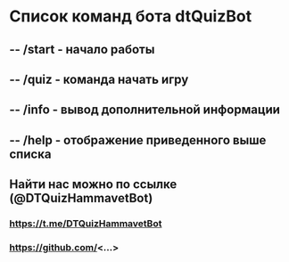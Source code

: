 # Список команд бота dtQuizBot

## -- /start - начало работы

## -- /quiz - команда начать игру

## -- /info - вывод дополнительной информации

## -- /help - отображение приведенного выше списка

## Найти нас можно по ссылке (@DTQuizHammavetBot)

### https://t.me/DTQuizHammavetBot

### https://github.com/<...>
